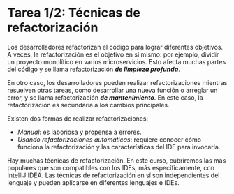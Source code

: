 # Tarea 1/2: Técnicas de refactorización

Los desarrolladores refactorizan el código para lograr diferentes objetivos. 
A veces, la refactorización es el objetivo en sí mismo: por ejemplo, dividir un proyecto monolítico en varios microservicios. 
Esto afecta muchas partes del código y se llama refactorización _**de limpieza profunda**_.

En otro caso, los desarrolladores pueden realizar refactorizaciones mientras resuelven otras tareas, como desarrollar una nueva función o
arreglar un error, y se llama refactorización _**de mantenimiento**_. 
En este caso, la refactorización es secundaria a los cambios principales.

Existen dos formas de realizar refactorizaciones:
- _Manual_: es laboriosa y propensa a errores. 
- _Usando refactorizaciones automáticas_: requiere conocer cómo funciona la refactorización y las características del IDE para invocarla.

Hay muchas técnicas de refactorización. En este curso, cubriremos las más populares que son compatibles con los IDEs, más específicamente, con IntelliJ IDEA. Las técnicas de refactorización en sí son independientes del lenguaje y pueden aplicarse en diferentes lenguajes e IDEs.